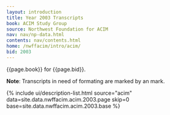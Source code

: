 ```yaml
---
layout: introduction
title: Year 2003 Transcripts
book: ACIM Study Group
source: Northwest Foundation for ACIM
nav: nav/np-data.html
contents: nav/contents.html
home: /nwffacim/intro/acim/
bid: 2003
---
```


{{page.book}} for {{page.bid}}.

**Note**: Transcripts in need of formating are marked by an 
<i class="fa fa-exclamation"></i> mark.

{% include ui/description-list.html source="acim"
data=site.data.nwffacim.acim.2003.page skip=0
base=site.data.nwffacim.acim.2003.base %}

